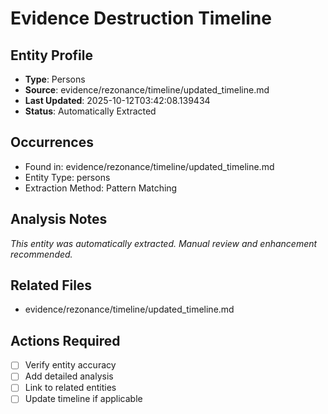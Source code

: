 # Evidence Destruction Timeline

## Entity Profile
- **Type**: Persons
- **Source**: evidence/rezonance/timeline/updated_timeline.md
- **Last Updated**: 2025-10-12T03:42:08.139434
- **Status**: Automatically Extracted

## Occurrences
- Found in: evidence/rezonance/timeline/updated_timeline.md
- Entity Type: persons
- Extraction Method: Pattern Matching

## Analysis Notes
*This entity was automatically extracted. Manual review and enhancement recommended.*

## Related Files
- evidence/rezonance/timeline/updated_timeline.md

## Actions Required
- [ ] Verify entity accuracy
- [ ] Add detailed analysis
- [ ] Link to related entities
- [ ] Update timeline if applicable
